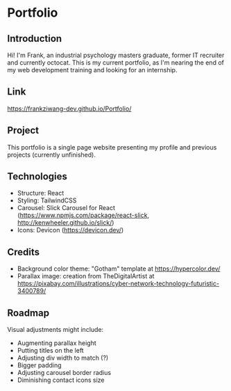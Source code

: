 # Portfolio
## Introduction
Hi! I'm Frank, an industrial psychology masters graduate, former IT recruiter and currently octocat.
This is my current portfolio, as I'm nearing the end of my web development training and looking for an internship.
## Link
https://frankziwang-dev.github.io/Portfolio/
## Project
This portfolio is a single page website presenting my profile and previous projects (currently unfinished).
## Technologies
- Structure: React
- Styling: TailwindCSS
- Carousel: Slick Carousel for React (https://www.npmjs.com/package/react-slick, http://kenwheeler.github.io/slick/)
- Icons: Devicon (https://devicon.dev/)
## Credits  
- Background color theme: "Gotham" template at https://hypercolor.dev/
- Parallax image: creation from TheDigitalArtist at https://pixabay.com/illustrations/cyber-network-technology-futuristic-3400789/

## Roadmap
Visual adjustments might include:
- Augmenting parallax height
- Putting titles on the left
- Adjusting div width to match (?)
- Bigger padding
- Adjusting carousel border radius
- Diminishing contact icons size